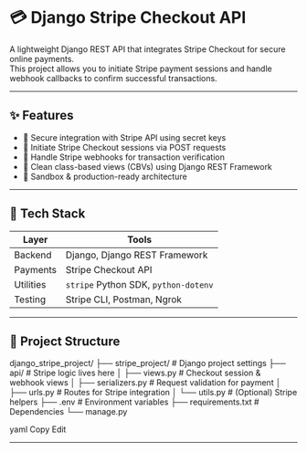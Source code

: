 # 💳 Django Stripe Checkout API

A lightweight Django REST API that integrates Stripe Checkout for secure online payments.  
This project allows you to initiate Stripe payment sessions and handle webhook callbacks to confirm successful transactions.

---

## ✨ Features

- 🔐 Secure integration with Stripe API using secret keys
- 💸 Initiate Stripe Checkout sessions via POST requests
- 🔁 Handle Stripe webhooks for transaction verification
- 🧾 Clean class-based views (CBVs) using Django REST Framework
- 🧪 Sandbox & production-ready architecture

---

## 🧰 Tech Stack

| Layer       | Tools                          |
|-------------|---------------------------------|
| Backend     | Django, Django REST Framework   |
| Payments    | Stripe Checkout API             |
| Utilities   | `stripe` Python SDK, `python-dotenv` |
| Testing     | Stripe CLI, Postman, Ngrok      |

---

## 📁 Project Structure

django_stripe_project/
├── stripe_project/ # Django project settings
├── api/ # Stripe logic lives here
│ ├── views.py # Checkout session & webhook views
│ ├── serializers.py # Request validation for payment
│ ├── urls.py # Routes for Stripe integration
│ └── utils.py # (Optional) Stripe helpers
├── .env # Environment variables
├── requirements.txt # Dependencies
└── manage.py

yaml
Copy
Edit

---






